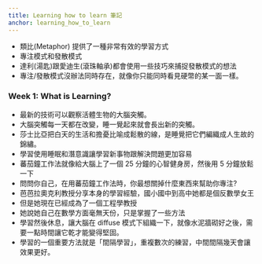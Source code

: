 ```yaml
---
title: Learning how to learn 筆記
anchor: learning_how_to_learn
---
```


- 類比(Metaphor) 提供了一種非常有效的學習方式
- 專注模式和發散模式
- 達利(湯匙)跟愛迪生(滾珠軸承)都會使用一些技巧來捕捉發散模式的想法
- 專注/發散模式沒辦法同時存在，就像你只能同時看見硬幣的某一面一樣。

### Week 1: What is Learning?

- 最新的技術可以觀察活體生物的大腦突觸。
- 大腦突觸每一天都在改變，睡一覺起來就會長出新的突觸。
- 莎士比亞把白天的生活和擔憂比喻成鬆散的線，是睡覺把它們編織成人生故的錦繡。
- 學習使用睡眠和潛意識讓學習新事物跟解決問題更加容易
- 蕃茄鐘工作法就像給大腦上了一個 25 分鐘的心智健身房，然後用 5 分鐘放鬆一下
- 問問你自己，在用蕃茄鐘工作法時，你最想關掉什麼東西來幫助你專注?
- 芭芭拉奧克利教授分享本身的學習經驗，國小國中到高中她都是個反數學女王
- 但是她現在已經成為了一個工程學教授
- 她說她自己在數學方面毫無天份，只是掌握了一些方法
- 學習然後休息，讓大腦在 diffuse 模式下組織一下，就像水泥牆砌好之後，需要一點時間讓它乾才能變得堅固。
- 學習的一個重要方法就是「間隔學習」，重複數次的練習，中間間隔幾天會讓效果更好。
